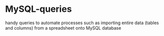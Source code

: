 MySQL-queries
=============

handy queries to automate processes such as importing entire data (tables and columns) from a spreadsheet onto MySQL database
